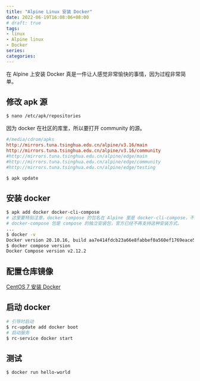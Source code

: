 ```yaml
---
title: "Alpine Linux 安装 Docker"
date: 2022-06-19T16:08:06+08:00
# draft: true
tags:
- linux
- Alpine linux
- Docker
series:
categories:
---
```


在 Alpine 上安装 Docker 真是一件让人感觉非常愉快的事情，因为过程非常简单。

## 修改 apk 源

```bash
$ nano /etc/apk/repositories
```

因为 docker 在社区的库里，所以要打开 community 的源。

```ini
#/media/cdrom/apks
http://mirrors.tuna.tsinghua.edu.cn/alpine/v3.16/main
http://mirrors.tuna.tsinghua.edu.cn/alpine/v3.16/community
#http://mirrors.tuna.tsinghua.edu.cn/alpine/edge/main
#http://mirrors.tuna.tsinghua.edu.cn/alpine/edge/community
#http://mirrors.tuna.tsinghua.edu.cn/alpine/edge/testing

```

```bash
$ apk update

```

## 安装 docker

```bash
$ apk add docker docker-cli-compose
# 这里要特别注意，docker compose 的包名在 Alpine 里是 docker-cli-compose，不是 docker-compose-plugin。
# docker-compose 包是 compose 的独立安装包，官方已经不再支持这种安装方式。
...
$ docker -v
Docker version 20.10.16, build aa7e414fdcb23a66e8fabbef0a560ef1769eace5
$ docker compose version
Docker Compose version v2.12.2
```

## 配置仓库镜像
[CentOS 7 安装 Docker](./docker_install_centos/#7%E9%85%8D%E7%BD%AE%E4%BB%93%E5%BA%93%E9%95%9C%E5%83%8F)

## 启动 docker
```bash
# 引导时启动
$ rc-update add docker boot
# 启动服务
$ rc-service docker start
```

## 测试
```bash
$ docker run hello-world
```
